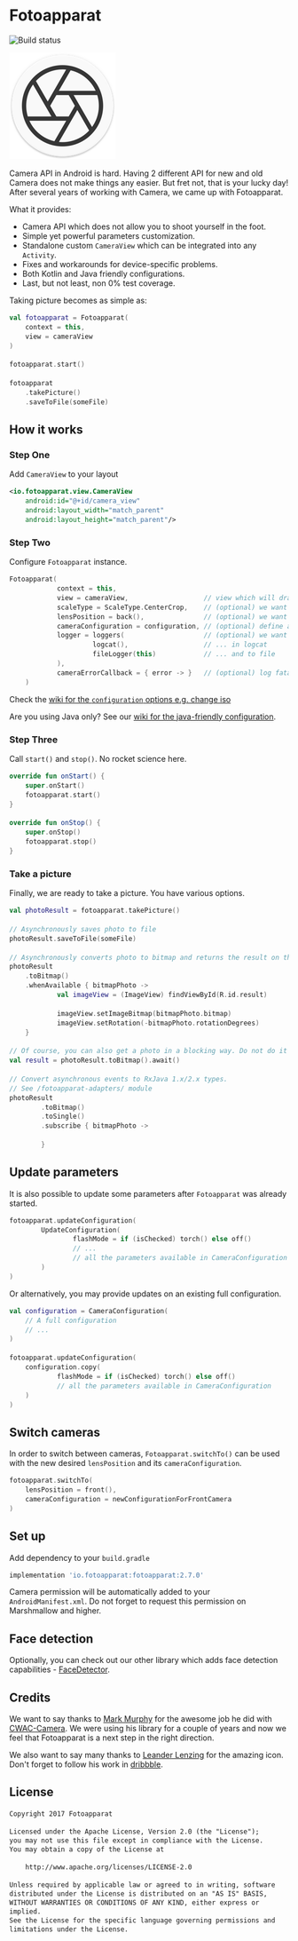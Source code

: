 # Fotoapparat

![Build status](https://travis-ci.org/RedApparat/Fotoapparat.svg?branch=master)

![ ](sample/src/main/res/mipmap-xxxhdpi/ic_launcher.png)

Camera API in Android is hard. Having 2 different API for new and old Camera does not make things any easier. But fret not, that is your lucky day! After several years of working with Camera, we came up with Fotoapparat.

What it provides:

- Camera API which does not allow you to shoot yourself in the foot.
- Simple yet powerful parameters customization.
- Standalone custom `CameraView` which can be integrated into any `Activity`.
- Fixes and workarounds for device-specific problems.
- Both Kotlin and Java friendly configurations.
- Last, but not least, non 0% test coverage.

Taking picture becomes as simple as:

```kotlin
val fotoapparat = Fotoapparat(
    context = this,
    view = cameraView
)

fotoapparat.start()

fotoapparat
    .takePicture()
    .saveToFile(someFile)
```

## How it works

### Step One

Add `CameraView` to your layout

```xml
<io.fotoapparat.view.CameraView
    android:id="@+id/camera_view"
    android:layout_width="match_parent"
    android:layout_height="match_parent"/>
```

### Step Two

Configure `Fotoapparat` instance.

```kotlin
Fotoapparat(
            context = this,
            view = cameraView,                   // view which will draw the camera preview
            scaleType = ScaleType.CenterCrop,    // (optional) we want the preview to fill the view
            lensPosition = back(),               // (optional) we want back camera
            cameraConfiguration = configuration, // (optional) define an advanced configuration
            logger = loggers(                    // (optional) we want to log camera events in 2 places at once
                     logcat(),                   // ... in logcat
                     fileLogger(this)            // ... and to file
            ),
            cameraErrorCallback = { error -> }   // (optional) log fatal errors
    )
```

Check the [wiki for the `configuration` options e.g. change iso](https://github.com/Fotoapparat/Fotoapparat/wiki/Configuration-Kotlin)

Are you using Java only? See our [wiki for the java-friendly configuration](https://github.com/Fotoapparat/Fotoapparat/wiki/Configuration-Java).

### Step Three

Call `start()` and `stop()`. No rocket science here.

```kotlin
override fun onStart() {
    super.onStart()
    fotoapparat.start()
}

override fun onStop() {
    super.onStop()
    fotoapparat.stop()
}
```

### Take a picture

Finally, we are ready to take a picture. You have various options.

```kotlin
val photoResult = fotoapparat.takePicture()

// Asynchronously saves photo to file
photoResult.saveToFile(someFile)

// Asynchronously converts photo to bitmap and returns the result on the main thread
photoResult
    .toBitmap()
    .whenAvailable { bitmapPhoto ->
            val imageView = (ImageView) findViewById(R.id.result)

            imageView.setImageBitmap(bitmapPhoto.bitmap)
            imageView.setRotation(-bitmapPhoto.rotationDegrees)
    }

// Of course, you can also get a photo in a blocking way. Do not do it on the main thread though.
val result = photoResult.toBitmap().await()

// Convert asynchronous events to RxJava 1.x/2.x types.
// See /fotoapparat-adapters/ module
photoResult
        .toBitmap()
        .toSingle()
        .subscribe { bitmapPhoto ->

        }
```

## Update parameters

It is also possible to update some parameters after `Fotoapparat` was already started.

```kotlin
fotoapparat.updateConfiguration(
        UpdateConfiguration(
                flashMode = if (isChecked) torch() else off()
                // ...
                // all the parameters available in CameraConfiguration
        )
)
```

Or alternatively, you may provide updates on an existing full configuration.

```kotlin
val configuration = CameraConfiguration(
    // A full configuration
    // ...
)

fotoapparat.updateConfiguration(
    configuration.copy(
            flashMode = if (isChecked) torch() else off()
            // all the parameters available in CameraConfiguration
    )
)
```

## Switch cameras

In order to switch between cameras, `Fotoapparat.switchTo()` can be used with the new desired `lensPosition` and its `cameraConfiguration`.

```kotlin
fotoapparat.switchTo(
    lensPosition = front(),
    cameraConfiguration = newConfigurationForFrontCamera
)
```

## Set up

Add dependency to your `build.gradle`

```groovy
implementation 'io.fotoapparat:fotoapparat:2.7.0'
```

Camera permission will be automatically added to your `AndroidManifest.xml`. Do not forget to request this permission on Marshmallow and higher.

## Face detection

Optionally, you can check out our other library which adds face detection capabilities - [FaceDetector](https://github.com/Fotoapparat/FaceDetector).

## Credits

We want to say thanks to [Mark Murphy](https://github.com/commonsguy) for the awesome job he did with [CWAC-Camera](https://github.com/commonsguy/cwac-camera). We were using his library for a couple of years and now we feel that Fotoapparat is a next step in the right direction.

We also want to say many thanks to [Leander Lenzing](http://leanderlenzing.com/) for the amazing icon. Don't forget to follow his work in [dribbble](https://dribbble.com/leanderlenzing).

## License

```
Copyright 2017 Fotoapparat

Licensed under the Apache License, Version 2.0 (the "License");
you may not use this file except in compliance with the License.
You may obtain a copy of the License at

    http://www.apache.org/licenses/LICENSE-2.0

Unless required by applicable law or agreed to in writing, software
distributed under the License is distributed on an "AS IS" BASIS,
WITHOUT WARRANTIES OR CONDITIONS OF ANY KIND, either express or implied.
See the License for the specific language governing permissions and
limitations under the License.
```
